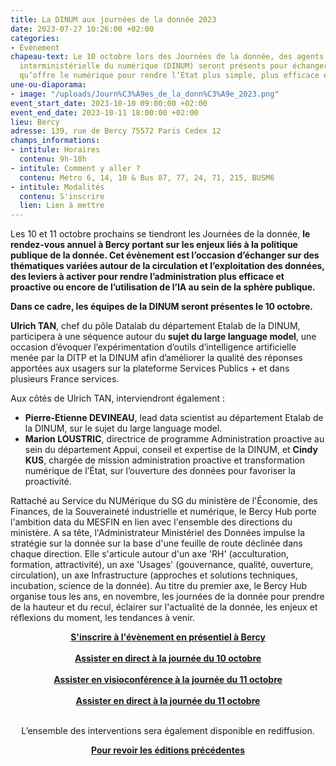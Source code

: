 ```yaml
---
title: La DINUM aux journées de la donnée 2023
date: 2023-07-27 10:26:00 +02:00
categories:
- Évènement
chapeau-text: Le 10 octobre lors des Journées de la donnée, des agents de la direction
  interministérielle du numérique (DINUM) seront présents pour échanger sur la puissance
  qu’offre le numérique pour rendre l’État plus simple, plus efficace et plus souverain.
une-ou-diaporama:
- image: "/uploads/Journ%C3%A9es_de_la_donn%C3%A9e_2023.png"
event_start_date: 2023-10-10 09:00:00 +02:00
event_end_date: 2023-10-11 18:00:00 +02:00
lieu: Bercy
adresse: 139, rue de Bercy 75572 Paris Cedex 12
champs_informations:
- intitule: Horaires
  contenu: 9h-18h
- intitule: Comment y aller ?
  contenu: Métro 6, 14, 10 & Bus 87, 77, 24, 71, 215, BUSM6
- intitule: Modalités
  contenu: S'inscrire
  lien: Lien à mettre
---
```


Les 10 et 11 octobre prochains se tiendront les Journées de la donnée, **le rendez-vous annuel à Bercy portant sur les enjeux liés à la politique publique de la donnée. Cet évènement est l’occasion d’échanger sur des thématiques variées autour de la circulation et l’exploitation des données, des leviers à activer pour rendre l’administration plus efficace et proactive ou encore de l’utilisation de l’IA au sein de la sphère publique.**

**Dans ce cadre, les équipes de la DINUM seront présentes le 10 octobre.**

**Ulrich TAN**, chef du pôle Datalab du département Etalab de la DINUM, participera à une séquence autour du **sujet du large language model**, une occasion d’évoquer l’expérimentation d’outils d’intelligence artificielle menée par la DITP et la DINUM afin d’améliorer la qualité des réponses apportées aux usagers sur la plateforme Services Publics + et dans plusieurs France services. 

Aux côtés de Ulrich TAN, interviendront également :
* **Pierre-Etienne DEVINEAU**, lead data scientist au département Etalab de la DINUM, sur le sujet du large language model.
* **Marion LOUSTRIC**, directrice de programme Administration proactive au sein du département Appui, conseil et expertise de la DINUM, et **Cindy KUS**, chargée de mission administration proactive et transformation numérique de l’État, sur l’ouverture des données pour favoriser la proactivité.

Rattaché au Service du NUMérique du SG du ministère de l'Économie, des Finances, de la Souveraineté industrielle et numérique, le Bercy Hub porte l'ambition data du MESFIN en lien avec l'ensemble des directions du ministère. A sa tête, l'Administrateur Ministériel des Données impulse la stratégie sur la donnée sur la base d'une feuille de route déclinée dans chaque direction. Elle s'articule autour d'un axe 'RH' (acculturation, formation, attractivité), un axe 'Usages' (gouvernance, qualité, ouverture, circulation), un axe Infrastructure (approches et solutions techniques, incubation, science de la donnée). Au titre du premier axe, le Bercy Hub organise tous les ans, en novembre, les journées de la donnée pour prendre de la hauteur et du recul, éclairer sur l'actualité de la donnée, les enjeux et réflexions du moment, les tendances à venir.


<div align="center"><a href="https://forms.lettres-snum.com/634fe5bd3bfecd4289f6ea3d/EiDCjjZeTD2VMq9IImshpw/3HZB4VtcQa-Qgyyi9Lf-Uw/form.html"><b>S'inscrire à l'évènement en présentiel à Bercy</b></a></div>
<br>

<div align="center"><a href="https://video.finances.gouv.fr/lecteur_video/keypub/869dab0bccbd0911be19/id/3e1ac6c18cef8794f1c7f0c4ee10dd/type/pr/lang/fr"><b>Assister en direct à la journée du 10 octobre</b></a></div>
<br>

<div align="center"><a href="https://openvideopresenceadvanced.orange-business.com/join"><b>Assister en visioconférence à la journée du 11 octobre</b></a></div>
<br>

<div align="center"><a href="https://video.finances.gouv.fr/lecteur_video/keypub/869dab0bccbd0911be19/id/0f628244a7e9ca5b591f8793269280/type/pr/lang/fr"><b>Assister en direct à la journée du 11 octobre</b></a></div>
<br>

<div align="center"><p>L’ensemble des interventions sera également disponible en rediffusion.</p></div>

<div align="center"><a href="https://video.finances.gouv.fr/amd.html"><b>Pour revoir les éditions précédentes</b></a></div>
<br>